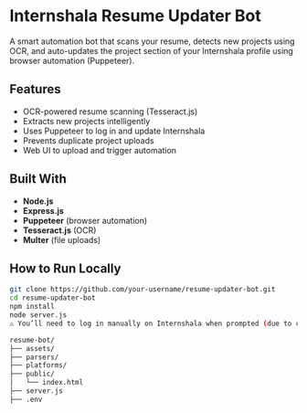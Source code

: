 # Internshala Resume Updater Bot
A smart automation bot that scans your resume, detects new projects using OCR, and auto-updates the project section of your Internshala profile using browser automation (Puppeteer).
##  Features
-  OCR-powered resume scanning (Tesseract.js)
-  Extracts new projects intelligently
-  Uses Puppeteer to log in and update Internshala
-  Prevents duplicate project uploads
-  Web UI to upload and trigger automation
##  Built With

- **Node.js**
- **Express.js**
- **Puppeteer** (browser automation)
- **Tesseract.js** (OCR)
- **Multer** (file uploads)

## How to Run Locally

```bash
git clone https://github.com/your-username/resume-updater-bot.git
cd resume-updater-bot
npm install
node server.js
⚠️ You’ll need to log in manually on Internshala when prompted (due to captcha).

resume-bot/
├── assets/
├── parsers/
├── platforms/
├── public/
│   └── index.html
├── server.js
├── .env

